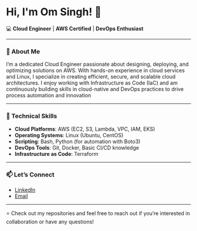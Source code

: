 # Hi, I'm Om Singh! 👋

💻 **Cloud Engineer** | **AWS Certified** | **DevOps Enthusiast**

---

### 🌟 About Me  
I’m a dedicated Cloud Engineer passionate about designing, deploying, and optimizing solutions on AWS. With hands-on experience in cloud services and Linux, I specialize in creating efficient, secure, and scalable cloud architectures. I enjoy working with Infrastructure as Code (IaC) and am continuously building skills in cloud-native and DevOps practices to drive process automation and innovation


---

### 🔧 Technical Skills  
- **Cloud Platforms**: AWS (EC2, S3, Lambda, VPC, IAM, EKS)
- **Operating Systems**: Linux (Ubuntu, CentOS)  
- **Scripting**: Bash, Python (for automation with Boto3)  
- **DevOps Tools**: Git, Docker, Basic CI/CD knowledge  
- **Infrastructure as Code**: Terraform

---

### 📫 Let’s Connect  
- [LinkedIn](https://www.linkedin.com/in/om-singh01)  
- [Email](mailto:omsingh51300@gmail.com)

---

⭐ Check out my repositories and feel free to reach out if you’re interested in collaboration or have any questions!
